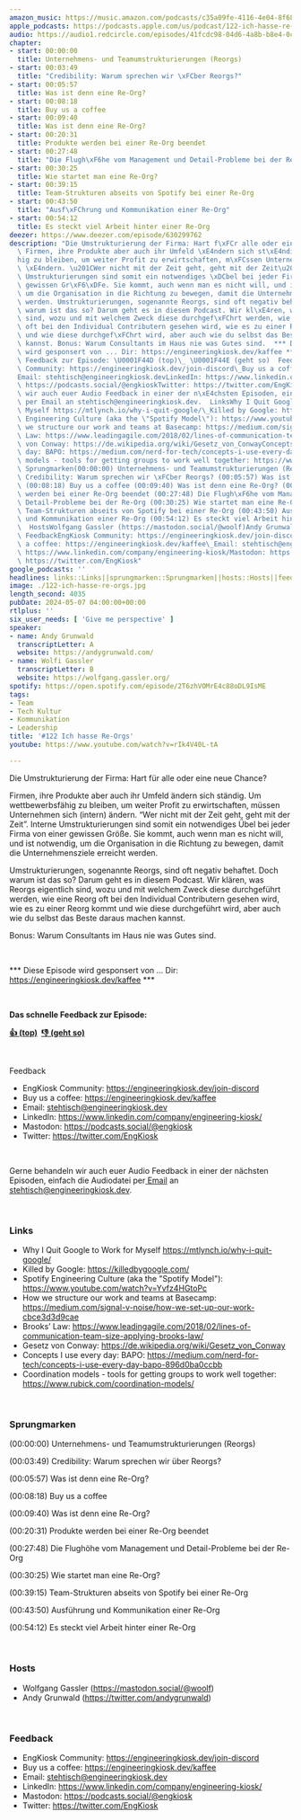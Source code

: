 ```yaml
---
amazon_music: https://music.amazon.com/podcasts/c35a09fe-4116-4e04-8f68-77d61b112e46/episodes/f1d6d0c9-448f-46ae-9441-16fdaba4a8c6/engineering-kiosk-122-ich-hasse-re-orgs
apple_podcasts: https://podcasts.apple.com/us/podcast/122-ich-hasse-re-orgs/id1603082924?i=1000654759175&uo=4
audio: https://audio1.redcircle.com/episodes/41fcdc98-04d6-4a8b-b8e4-0cba599f8ede/stream.mp3
chapter:
- start: 00:00:00
  title: Unternehmens- und Teamumstrukturierungen (Reorgs)
- start: 00:03:49
  title: "Credibility: Warum sprechen wir \xFCber Reorgs?"
- start: 00:05:57
  title: Was ist denn eine Re-Org?
- start: 00:08:18
  title: Buy us a coffee
- start: 00:09:40
  title: Was ist denn eine Re-Org?
- start: 00:20:31
  title: Produkte werden bei einer Re-Org beendet
- start: 00:27:48
  title: "Die Flugh\xF6he vom Management und Detail-Probleme bei der Re-Org"
- start: 00:30:25
  title: Wie startet man eine Re-Org?
- start: 00:39:15
  title: Team-Strukturen abseits von Spotify bei einer Re-Org
- start: 00:43:50
  title: "Ausf\xFChrung und Kommunikation einer Re-Org"
- start: 00:54:12
  title: Es steckt viel Arbeit hinter einer Re-Org
deezer: https://www.deezer.com/episode/630299762
description: "Die Umstrukturierung der Firma: Hart f\xFCr alle oder eine neue Chance?\
  \ Firmen, ihre Produkte aber auch ihr Umfeld \xE4ndern sich st\xE4ndig. Um wettbewerbsf\xE4\
  hig zu bleiben, um weiter Profit zu erwirtschaften, m\xFCssen Unternehmen sich (intern)\
  \ \xE4ndern. \u201CWer nicht mit der Zeit geht, geht mit der Zeit\u201D. Interne\
  \ Umstrukturierungen sind somit ein notwendiges \xDCbel bei jeder Firma von einer\
  \ gewissen Gr\xF6\xDFe. Sie kommt, auch wenn man es nicht will, und ist notwendig,\
  \ um die Organisation in die Richtung zu bewegen, damit die Unternehmensziele erreicht\
  \ werden. Umstrukturierungen, sogenannte Reorgs, sind oft negativ behaftet. Doch\
  \ warum ist das so? Darum geht es in diesem Podcast. Wir kl\xE4ren, was Reorgs eigentlich\
  \ sind, wozu und mit welchem Zweck diese durchgef\xFChrt werden, wie eine Reorg\
  \ oft bei den Individual Contributern gesehen wird, wie es zu einer Reorg kommt\
  \ und wie diese durchgef\xFChrt wird, aber auch wie du selbst das Beste daraus machen\
  \ kannst. Bonus: Warum Consultants im Haus nie was Gutes sind.  *** Diese Episode\
  \ wird gesponsert von ... Dir: https://engineeringkiosk.dev/kaffee ***  Das schnelle\
  \ Feedback zur Episode: \U0001F44D (top)\_ \U0001F44E (geht so)  Feedback EngKiosk\
  \ Community: https://engineeringkiosk.dev/join-discord\_Buy us a coffee: https://engineeringkiosk.dev/kaffee\_\
  Email: stehtisch@engineeringkiosk.devLinkedIn: https://www.linkedin.com/company/engineering-kiosk/Mastodon:\
  \ https://podcasts.social/@engkioskTwitter: https://twitter.com/EngKiosk Gerne behandeln\
  \ wir auch euer Audio Feedback in einer der n\xE4chsten Episoden, einfach die Audiodatei\
  \ per Email an stehtisch@engineeringkiosk.dev.  LinksWhy I Quit Google to Work for\
  \ Myself https://mtlynch.io/why-i-quit-google/\_Killed by Google: https://killedbygoogle.com/Spotify\
  \ Engineering Culture (aka the \"Spotify Model\"): https://www.youtube.com/watch?v=Yvfz4HGtoPcHow\
  \ we structure our work and teams at Basecamp: https://medium.com/signal-v-noise/how-we-set-up-our-work-cbce3d3d9caeBrooks\u2019\
  \ Law: https://www.leadingagile.com/2018/02/lines-of-communication-team-size-applying-brooks-law/Gesetz\
  \ von Conway: https://de.wikipedia.org/wiki/Gesetz_von_ConwayConcepts I use every\
  \ day: BAPO: https://medium.com/nerd-for-tech/concepts-i-use-every-day-bapo-896d0ba0ccbbCoordination\
  \ models - tools for getting groups to work well together: https://www.rubick.com/coordination-models/\
  \ Sprungmarken(00:00:00) Unternehmens- und Teamumstrukturierungen (Reorgs) (00:03:49)\
  \ Credibility: Warum sprechen wir \xFCber Reorgs? (00:05:57) Was ist denn eine Re-Org?\
  \ (00:08:18) Buy us a coffee (00:09:40) Was ist denn eine Re-Org? (00:20:31) Produkte\
  \ werden bei einer Re-Org beendet (00:27:48) Die Flugh\xF6he vom Management und\
  \ Detail-Probleme bei der Re-Org (00:30:25) Wie startet man eine Re-Org? (00:39:15)\
  \ Team-Strukturen abseits von Spotify bei einer Re-Org (00:43:50) Ausf\xFChrung\
  \ und Kommunikation einer Re-Org (00:54:12) Es steckt viel Arbeit hinter einer Re-Org\
  \  HostsWolfgang Gassler (https://mastodon.social/@woolf)Andy Grunwald (https://twitter.com/andygrunwald)\
  \ FeedbackEngKiosk Community: https://engineeringkiosk.dev/join-discord\_Buy us\
  \ a coffee: https://engineeringkiosk.dev/kaffee\_Email: stehtisch@engineeringkiosk.devLinkedIn:\
  \ https://www.linkedin.com/company/engineering-kiosk/Mastodon: https://podcasts.social/@engkioskTwitter:\
  \ https://twitter.com/EngKiosk"
google_podcasts: ''
headlines: links::Links||sprungmarken::Sprungmarken||hosts::Hosts||feedback::Feedback
image: ./122-ich-hasse-re-orgs.jpg
length_second: 4035
pubDate: 2024-05-07 04:00:00+00:00
rtlplus: ''
six_user_needs: [ 'Give me perspective' ]
speaker:
- name: Andy Grunwald
  transcriptLetter: A
  website: https://andygrunwald.com/
- name: Wolfi Gassler
  transcriptLetter: B
  website: https://wolfgang.gassler.org/
spotify: https://open.spotify.com/episode/2T6zhVOMrE4c88oDL9IsME
tags:
- Team
- Tech Kultur
- Kommunikation
- Leadership
title: '#122 Ich hasse Re-Orgs'
youtube: https://www.youtube.com/watch?v=rIk4V40L-tA

---
```

<p><span>Die Umstrukturierung der Firma: Hart für alle oder eine neue Chance?</span></p><p><span>Firmen, ihre Produkte aber auch ihr Umfeld ändern sich ständig. Um wettbewerbsfähig zu bleiben, um weiter Profit zu erwirtschaften, müssen Unternehmen sich (intern) ändern. “Wer nicht mit der Zeit geht, geht mit der Zeit”. Interne Umstrukturierungen sind somit ein notwendiges Übel bei jeder Firma von einer gewissen Größe. Sie kommt, auch wenn man es nicht will, und ist notwendig, um die Organisation in die Richtung zu bewegen, damit die Unternehmensziele erreicht werden.</span></p><p><span>Umstrukturierungen, sogenannte Reorgs, sind oft negativ behaftet. Doch warum ist das so? Darum geht es in diesem Podcast. Wir klären, was Reorgs eigentlich sind, wozu und mit welchem Zweck diese durchgeführt werden, wie eine Reorg oft bei den Individual Contributern gesehen wird, wie es zu einer Reorg kommt und wie diese durchgeführt wird, aber auch wie du selbst das Beste daraus machen kannst.</span></p><p><span>Bonus: Warum Consultants im Haus nie was Gutes sind.</span></p><p><br></p><p><span>*** Diese Episode wird gesponsert von ... Dir: </span><a href="https://engineeringkiosk.dev/kaffee">https://engineeringkiosk.dev/kaffee</a><span> ***</span></p><p><br></p><p><strong>Das schnelle Feedback zur Episode:</strong></p><p><a href="https://api.openpodcast.dev/feedback/122/upvote" rel="nofollow"><strong>👍 (top)</strong></a><strong>  </strong><a href="https://api.openpodcast.dev/feedback/122/downvote" rel="nofollow"><strong>👎 (geht so)</strong></a></p><p><br></p><p><span>Feedback</span></p><ul><li><span>EngKiosk Community: </span><a href="https://engineeringkiosk.dev/join-discord">https://engineeringkiosk.dev/join-discord</a><span> </span></li><li><span>Buy us a coffee: </span><a href="https://engineeringkiosk.dev/kaffee">https://engineeringkiosk.dev/kaffee</a><span> </span></li><li><span>Email: </span><a href="mailto:stehtisch@engineeringkiosk.dev" rel="nofollow">stehtisch@engineeringkiosk.dev</a></li><li><span>LinkedIn: </span><a href="https://www.linkedin.com/company/engineering-kiosk/" rel="nofollow">https://www.linkedin.com/company/engineering-kiosk/</a></li><li><span>Mastodon: </span><a href="https://podcasts.social/@engkiosk" rel="nofollow">https://podcasts.social/@engkiosk</a></li><li><span>Twitter: </span><a href="https://twitter.com/EngKiosk" rel="nofollow">https://twitter.com/EngKiosk</a></li></ul><p><br></p><p><span>Gerne behandeln wir auch euer Audio Feedback in einer der nächsten Episoden, einfach die Audiodatei per</span><a href="https://engineeringkiosk.dev/kontakt/"> </a><a href="https://engineeringkiosk.dev/kontakt/">Email</a><span> an </span><a href="mailto:stehtisch@engineeringkiosk.dev" rel="nofollow">stehtisch@engineeringkiosk.dev</a><span>.</span></p><p><br></p><h3 id="links">Links</h3><ul><li><span>Why I Quit Google to Work for Myself </span><a href="https://mtlynch.io/why-i-quit-google/" rel="nofollow">https://mtlynch.io/why-i-quit-google/</a><span> </span></li><li><span>Killed by Google: </span><a href="https://killedbygoogle.com/" rel="nofollow">https://killedbygoogle.com/</a></li><li><span>Spotify Engineering Culture (aka the &#34;Spotify Model&#34;): </span><a href="https://www.youtube.com/watch?v=Yvfz4HGtoPc" rel="nofollow">https://www.youtube.com/watch?v=Yvfz4HGtoPc</a></li><li><span>How we structure our work and teams at Basecamp: </span><a href="https://medium.com/signal-v-noise/how-we-set-up-our-work-cbce3d3d9cae" rel="nofollow">https://medium.com/signal-v-noise/how-we-set-up-our-work-cbce3d3d9cae</a></li><li><span>Brooks’ Law: </span><a href="https://www.leadingagile.com/2018/02/lines-of-communication-team-size-applying-brooks-law/" rel="nofollow">https://www.leadingagile.com/2018/02/lines-of-communication-team-size-applying-brooks-law/</a></li><li><span>Gesetz von Conway: </span><a href="https://de.wikipedia.org/wiki/Gesetz_von_Conway" rel="nofollow">https://de.wikipedia.org/wiki/Gesetz_von_Conway</a></li><li><span>Concepts I use every day: BAPO: </span><a href="https://medium.com/nerd-for-tech/concepts-i-use-every-day-bapo-896d0ba0ccbb" rel="nofollow">https://medium.com/nerd-for-tech/concepts-i-use-every-day-bapo-896d0ba0ccbb</a></li><li><span>Coordination models - tools for getting groups to work well together: </span><a href="https://www.rubick.com/coordination-models/" rel="nofollow">https://www.rubick.com/coordination-models/</a></li></ul><p><br></p><h3 id="sprungmarken">Sprungmarken</h3><p><span>(00:00:00) Unternehmens- und Teamumstrukturierungen (Reorgs)</span></p><p><span>(00:03:49) Credibility: Warum sprechen wir über Reorgs?</span></p><p><span>(00:05:57) Was ist denn eine Re-Org?</span></p><p><span>(00:08:18) Buy us a coffee</span></p><p><span>(00:09:40) Was ist denn eine Re-Org?</span></p><p><span>(00:20:31) Produkte werden bei einer Re-Org beendet</span></p><p><span>(00:27:48) Die Flughöhe vom Management und Detail-Probleme bei der Re-Org</span></p><p><span>(00:30:25) Wie startet man eine Re-Org?</span></p><p><span>(00:39:15) Team-Strukturen abseits von Spotify bei einer Re-Org</span></p><p><span>(00:43:50) Ausführung und Kommunikation einer Re-Org</span></p><p><span>(00:54:12) Es steckt viel Arbeit hinter einer Re-Org</span></p><p><br></p><h3 id="hosts">Hosts</h3><ul><li><span>Wolfgang Gassler (</span><a href="https://mastodon.social/@woolf" rel="nofollow">https://mastodon.social/@woolf</a><span>)</span></li><li><span>Andy Grunwald (</span><a href="https://twitter.com/andygrunwald" rel="nofollow">https://twitter.com/andygrunwald</a><span>)</span></li></ul><p><br></p><h3 id="feedback">Feedback</h3><ul><li><span>EngKiosk Community: </span><a href="https://engineeringkiosk.dev/join-discord">https://engineeringkiosk.dev/join-discord</a><span> </span></li><li><span>Buy us a coffee: </span><a href="https://engineeringkiosk.dev/kaffee">https://engineeringkiosk.dev/kaffee</a><span> </span></li><li><span>Email: </span><a href="mailto:stehtisch@engineeringkiosk.dev" rel="nofollow">stehtisch@engineeringkiosk.dev</a></li><li><span>LinkedIn: </span><a href="https://www.linkedin.com/company/engineering-kiosk/" rel="nofollow">https://www.linkedin.com/company/engineering-kiosk/</a></li><li><span>Mastodon: </span><a href="https://podcasts.social/@engkiosk" rel="nofollow">https://podcasts.social/@engkiosk</a></li><li><span>Twitter: </span><a href="https://twitter.com/EngKiosk" rel="nofollow">https://twitter.com/EngKiosk</a></li></ul>
